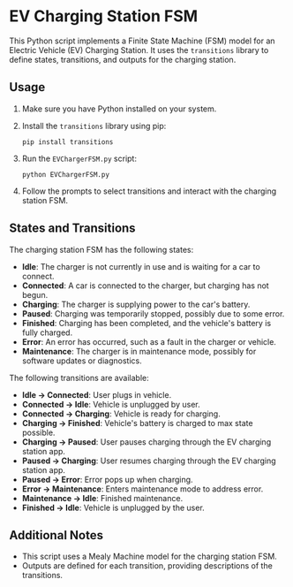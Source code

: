 # EV Charging Station FSM

This Python script implements a Finite State Machine (FSM) model for an Electric Vehicle (EV) Charging Station. It uses the `transitions` library to define states, transitions, and outputs for the charging station.

## Usage

1. Make sure you have Python installed on your system.

2. Install the `transitions` library using pip:

    ```
    pip install transitions
    ```

3. Run the `EVChargerFSM.py` script:

    ```
    python EVChargerFSM.py
    ```

4. Follow the prompts to select transitions and interact with the charging station FSM.

## States and Transitions

The charging station FSM has the following states:

- **Idle**: The charger is not currently in use and is waiting for a car to connect.
- **Connected**: A car is connected to the charger, but charging has not begun.
- **Charging**: The charger is supplying power to the car's battery.
- **Paused**: Charging was temporarily stopped, possibly due to some error.
- **Finished**: Charging has been completed, and the vehicle's battery is fully charged.
- **Error**: An error has occurred, such as a fault in the charger or vehicle.
- **Maintenance**: The charger is in maintenance mode, possibly for software updates or diagnostics.

The following transitions are available:

- **Idle → Connected**: User plugs in vehicle.
- **Connected → Idle**: Vehicle is unplugged by user.
- **Connected → Charging**: Vehicle is ready for charging.
- **Charging → Finished**: Vehicle's battery is charged to max state possible.
- **Charging → Paused**: User pauses charging through the EV charging station app.
- **Paused → Charging**: User resumes charging through the EV charging station app.
- **Paused → Error**: Error pops up when charging.
- **Error → Maintenance**: Enters maintenance mode to address error.
- **Maintenance → Idle**: Finished maintenance.
- **Finished → Idle**: Vehicle is unplugged by the user.

## Additional Notes

- This script uses a Mealy Machine model for the charging station FSM.
- Outputs are defined for each transition, providing descriptions of the transitions.
